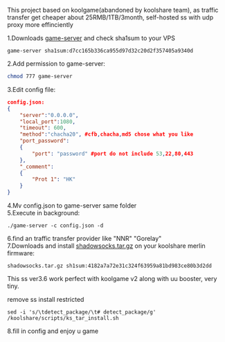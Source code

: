 This project based on koolgame(abandoned by koolshare team), as traffic transfer get cheaper about 25RMB/1TB/3month, self-hosted ss with udp proxy more effinciently  
  
1.Downloads [game-server](https://https://dl.falsemeet.pro/Share/game-server)  and check sha1sum to your VPS  
```shasum
game-server sha1sum:d7cc165b336ca955d97d32c20d2f357405a9340d
```
2.Add permission to game-server:  
```bash
chmod 777 game-server
```
3.Edit config file:   
```Json
config.json:
{
    "server":"0.0.0.0",
    "local_port":1080,
    "timeout": 600,
    "method":"chacha20", #cfb,chacha,md5 chose what you like
    "port_password":
    {
        "port": "password" #port do not include 53,22,80,443
    },
    "_comment":
    {
        "Prot 1": "HK"
    }
}
```
  
4.Mv config.json to game-server same folder  
5.Execute in background:
```
./game-server -c config.json -d
``` 
6.find an traffic transfer provider like "NNR" "Gorelay"  
7.Downloads and install [shadowsocks.tar.gz](https://dl.falsemeet.pro/Share/shadowsocks.tar.gz) on your koolshare merlin firmware:    
```
shadowsocks.tar.gz sh1sum:4182a7a72e31c324f63959a81bd983ce80b3d2dd
```
This ss ver3.6 work perfect with koolgame v2 along with uu booster, very tiny.  
  
remove ss install restricted  
```
sed -i 's/\tdetect_package/\t# detect_package/g' /koolshare/scripts/ks_tar_install.sh 
```

8.fill in config and enjoy u game  
